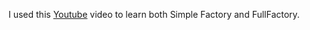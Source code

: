 I used this [Youtube](https://www.youtube.com/watch?v=q6xHRXI93sM) video to learn both Simple Factory and FullFactory.